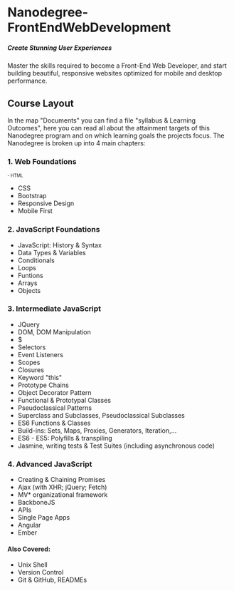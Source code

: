 # Nanodegree-FrontEndWebDevelopment
##### Create Stunning User Experiences
Master the skills required to become a Front-End Web Developer, and start building beautiful, responsive websites optimized for mobile and desktop performance.



## Course Layout

In the map "Documents" you can find a file "syllabus & Learning Outcomes", here you can read all about the attainment targets of this Nanodegree program and on which learning goals the projects focus.
The Nanodegree is broken up into 4 main chapters:


  ### 1. Web Foundations
  <sub><sup>- HTML</sup></sub>  
  - CSS  
  - Bootstrap  
  - Responsive Design  
  - Mobile First
     
  ### 2. JavaScript Foundations
  - JavaScript: History & Syntax  
  - Data Types & Variables  
  - Conditionals  
  - Loops  
  - Funtions  
  - Arrays  
  - Objects

  ### 3. Intermediate JavaScript
  - JQuery
  - DOM, DOM Manipulation
  - $
  - Selectors
  - Event Listeners
  - Scopes
  - Closures
  - Keyword "this"
  - Prototype Chains
  - Object Decorator Pattern
  - Functional & Prototypal Classes
  - Pseudoclassical Patterns
  - Superclass and Subclasses, Pseudoclassical Subclasses
  - ES6 Functions & Classes
  - Build-ins: Sets, Maps, Proxies, Generators, Iteration,...
  - ES6 - ES5: Polyfills & transpiling
  - Jasmine, writing tests & Test Suites (including asynchronous code)
  
  ### 4. Advanced JavaScript
  - Creating & Chaining Promises
  - Ajax (with XHR; jQuery; Fetch)
  - MV* organizational framework
  - BackboneJS
  - APIs
  - Single Page Apps
  - Angular
  - Ember

  #### Also Covered:
  - Unix Shell
  - Version Control
  - Git & GitHub, READMEs
